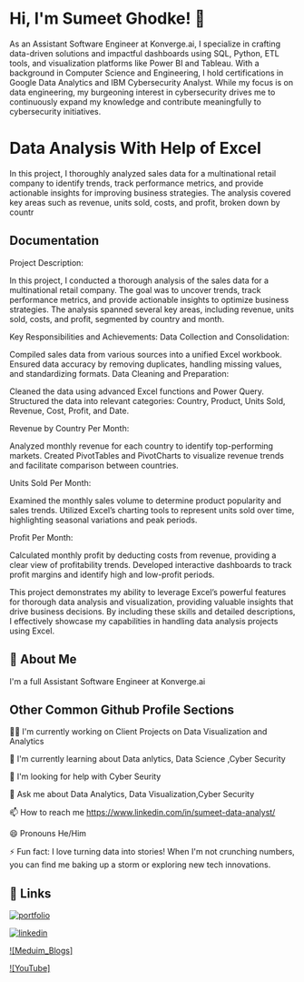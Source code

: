 
# Hi, I'm Sumeet Ghodke! 👋

As an Assistant Software Engineer at Konverge.ai, I specialize in crafting data-driven solutions and impactful dashboards using SQL, Python, ETL tools, and visualization platforms like Power BI and Tableau. With a background in Computer Science and Engineering, I hold certifications in Google Data Analytics and IBM Cybersecurity Analyst. While my focus is on data engineering, my burgeoning interest in cybersecurity drives me to continuously expand my knowledge and contribute meaningfully to cybersecurity initiatives.

# Data Analysis With Help of Excel

In this project, I thoroughly analyzed sales data for a multinational retail company to identify trends, track performance metrics, and provide actionable insights for improving business strategies. The analysis covered key areas such as revenue, units sold, costs, and profit, broken down by countr

## Documentation

Project Description:

In this project, I conducted a thorough analysis of the sales data for a multinational retail company. The goal was to uncover trends, track performance metrics, and provide actionable insights to optimize business strategies. The analysis spanned several key areas, including revenue, units sold, costs, and profit, segmented by country and month.

Key Responsibilities and Achievements:
Data Collection and Consolidation:

Compiled sales data from various sources into a unified Excel workbook.
Ensured data accuracy by removing duplicates, handling missing values, and standardizing formats.
Data Cleaning and Preparation:

Cleaned the data using advanced Excel functions and Power Query.
Structured the data into relevant categories: Country, Product, Units Sold, Revenue, Cost, Profit, and Date.


Revenue by Country Per Month:

Analyzed monthly revenue for each country to identify top-performing markets.
Created PivotTables and PivotCharts to visualize revenue trends and facilitate comparison between countries.

Units Sold Per Month:

Examined the monthly sales volume to determine product popularity and sales trends.
Utilized Excel’s charting tools to represent units sold over time, highlighting seasonal variations and peak periods.


Profit Per Month:

Calculated monthly profit by deducting costs from revenue, providing a clear view of profitability trends.
Developed interactive dashboards to track profit margins and identify high and low-profit periods.

This project demonstrates my ability to leverage Excel’s powerful features for thorough data analysis and visualization, providing valuable insights that drive business decisions. By including these skills and detailed descriptions, I effectively showcase my capabilities in handling data analysis projects using Excel.
## 🚀 About Me
I'm a full Assistant Software Engineer at Konverge.ai


## Other Common Github Profile Sections
👩‍💻 I'm currently working on Client Projects on Data Visualization and Analytics

🧠 I'm currently learning about Data anlytics, Data Science ,Cyber Security


🤔 I'm looking for help with Cyber Seurity

💬 Ask me about Data Analytics, Data Visualization,Cyber Security

📫 How to reach me https://www.linkedin.com/in/sumeet-data-analyst/

😄 Pronouns He/Him

⚡️ Fun fact: I love turning data into stories! When I'm not crunching numbers, you can find me baking up a storm or exploring new tech innovations.


## 🔗 Links
[![portfolio](https://img.shields.io/badge/my_portfolio-000?style=for-the-badge&logo=ko-fi&logoColor=white)](https://www.datascienceportfol.io/sumeetghodke)

[![linkedin](https://img.shields.io/badge/linkedin-0A66C2?style=for-the-badge&logo=linkedin&logoColor=white)](https://www.linkedin.com/in/sumeet-data-analyst/)

[![Meduim_Blogs]](https://medium.com/@sumeetjain2019)

[![YouTube]](https://www.youtube.com/channel/UCEXg-A3DsXNBS8k3wpMVrMA)

